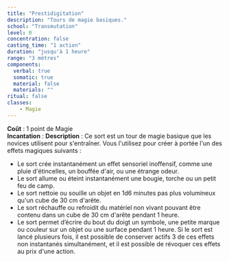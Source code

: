 ```yaml
---
title: "Prestidigitation"
description: "Tours de magie basiques."
school: "Transmutation"
level: 0
concentration: false
casting_time: "1 action"
duration: "jusqu'à 1 heure"
range: "3 mètres"
components:
  verbal: true
  somatic: true
  material: false
  materials: ""
ritual: false
classes:
    - Magie
---
```

**Coût** : 1 point de Magie  
**Incantation** : 
**Description** : Ce sort est un tour de magie basique que les novices utilisent pour s'entraîner. Vous l'utilisez pour créer à portée l'un des effets magiques suivants :
* Le sort crée instantanément un effet sensoriel inoffensif, comme une pluie d'étincelles, un bouffée d'air, ou une étrange odeur.
* Le sort allume ou éteint instantanément une bougie, torche ou un petit feu de camp.
* Le sort nettoie ou souille un objet en 1d6 minutes pas plus volumineux qu'un cube de 30 cm d'arête.
* Le sort réchauffe ou refroidit du matériel non vivant pouvant être contenu dans un cube de 30 cm d'arête pendant 1 heure.
* Le sort permet d’écrire du bout du doigt un symbole, une petite marque ou couleur sur un objet ou une surface pendant 1 heure.
Si le sort est lancé plusieurs fois, il est possible de conserver actifs 3 de ces effets non instantanés simultanément, et il est possible de révoquer ces effets au prix d'une action.
